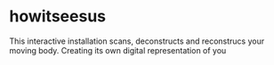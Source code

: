 # howitseesus
This interactive installation scans, deconstructs and reconstrucs your moving body. Creating its own digital representation of you
